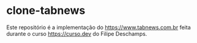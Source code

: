# clone-tabnews
Este repositório é a implementação do https://www.tabnews.com.br feita durante o curso https://curso.dev do Filipe Deschamps.
